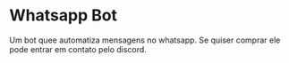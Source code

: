 # Whatsapp Bot
Um bot quee automatiza mensagens no whatsapp.
Se quiser comprar ele pode entrar em contato pelo discord.
